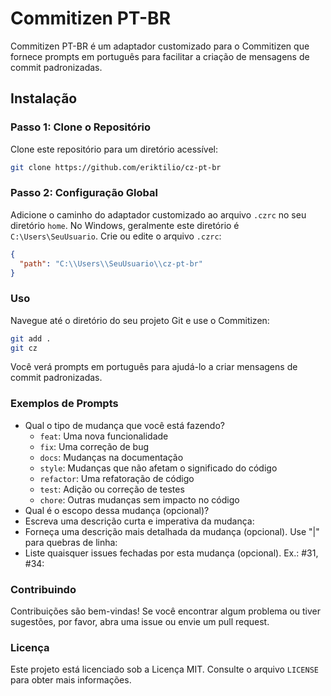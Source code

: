# Commitizen PT-BR

Commitizen PT-BR é um adaptador customizado para o Commitizen que fornece prompts em português para facilitar a criação de mensagens de commit padronizadas.

## Instalação

### Passo 1: Clone o Repositório

Clone este repositório para um diretório acessível:

```bash
git clone https://github.com/eriktilio/cz-pt-br
```

### Passo 2: Configuração Global

Adicione o caminho do adaptador customizado ao arquivo `.czrc` no seu diretório `home`. No Windows, geralmente este diretório é `C:\Users\SeuUsuario`. Crie ou edite o arquivo `.czrc`:

```json
{
  "path": "C:\\Users\\SeuUsuario\\cz-pt-br"
}
```

### Uso

Navegue até o diretório do seu projeto Git e use o Commitizen:

```bash
git add .
git cz
```

Você verá prompts em português para ajudá-lo a criar mensagens de commit padronizadas.

### Exemplos de Prompts

- Qual o tipo de mudança que você está fazendo?
  - `feat`: Uma nova funcionalidade
  - `fix`: Uma correção de bug
  - `docs`: Mudanças na documentação
  - `style`: Mudanças que não afetam o significado do código
  - `refactor`: Uma refatoração de código
  - `test`: Adição ou correção de testes
  - `chore`: Outras mudanças sem impacto no código
- Qual é o escopo dessa mudança (opcional)?
- Escreva uma descrição curta e imperativa da mudança:
- Forneça uma descrição mais detalhada da mudança (opcional). Use "|" para quebras de linha:
- Liste quaisquer issues fechadas por esta mudança (opcional). Ex.: #31, #34:

### Contribuindo

Contribuições são bem-vindas! Se você encontrar algum problema ou tiver sugestões, por favor, abra uma issue ou envie um pull request.

### Licença

Este projeto está licenciado sob a Licença MIT. Consulte o arquivo `LICENSE` para obter mais informações.
